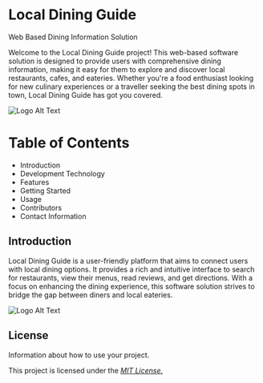 # Local Dining Guide

Web Based Dining Information Solution

Welcome to the Local Dining Guide project! This web-based software
solution is designed to provide users with comprehensive dining
information, making it easy for them to explore and discover local
restaurants, cafes, and eateries. Whether you\'re a food enthusiast
looking for new culinary experiences or a traveller seeking the best
dining spots in town, Local Dining Guide has got you covered.

![Logo Alt Text](https://owcdn.net/img/5991a690ddd19.png)


# Table of Contents
- Introduction
- Development Technology
- Features
- Getting Started
- Usage
- Contributors
- Contact Information

## Introduction
Local Dining Guide is a user-friendly platform that aims to connect users with local dining
options. It provides a rich and intuitive interface to search for restaurants, view their menus,
read reviews, and get directions. With a focus on enhancing the dining experience, this
software solution strives to bridge the gap between diners and local eateries.

![Logo Alt Text](https://resources.wobbjobs.com/resized/uploads/jobs-malaysia/company_images/29526/jobs-malaysia-tech-titan-group-1636427922_show.jpg)

## License
Information about how to use your project.

This project is licensed under the [*MIT License.*](www.bjitacademy.com)
